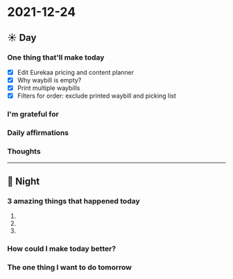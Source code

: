 # 2021-12-24

## ☀  Day

### One thing that'll make today

- [x] Edit Eurekaa pricing and content planner
- [x] Why waybill is empty?
- [x] Print multiple waybills
- [x] Filters for order: exclude printed waybill and picking list

### I'm grateful for


### Daily affirmations


### Thoughts


***


## 🌙 Night

### 3 amazing things that happened today
1.
2.
3.

### How could I make today better?


### The one thing I want to do tomorrow




